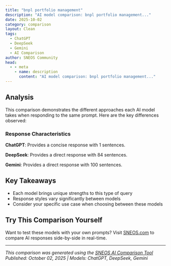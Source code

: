 ```yaml
---
title: "bnpl portfolio management"
description: "AI model comparison: bnpl portfolio management..."
date: 2025-10-02
category: comparison
layout: Clean
tags:
  - ChatGPT
  - DeepSeek
  - Gemini
  - AI Comparison
author: SNEOS Community
head:
  - - meta
    - name: description
      content: "AI model comparison: bnpl portfolio management..."
---
```


<ChatComparison
  title="bnpl portfolio management"
  prompt="bnpl portfolio management"
  :responses='{"ChatGPT": "Buy Now, Pay Later (BNPL) portfolio management refers to the strategies and systems that financial institutions or companies utilize to effectively manage their BNPL offerings. This involves overseeing the lending and repayment processes while ensuring a balance between risk, profitability, and customer satisfaction. Below are some key aspects of BNPL portfolio management:\n\n### 1. **Risk Assessment and Underwriting**\n - **Credit Risk Evaluation:** Develop models to evaluate the creditworthiness of customers, including their spending habits and payment history.\n - **Dynamic Risk Scoring:** Use real-time data and machine learning algorithms to adjust risk assessments proactively as customer profiles change.\n\n### 2. **Customer Segmentation**\n - **Targeting and Personalization:** Segment customers based on demographics, purchasing behavior, and payment history to tailor marketing and product offerings effectively.\n - **Behavioral Insights:** Analyze customer interactions with the BNPL service to identify trends and preferences.\n\n### 3. **Pricing Strategies**\n - **Fees Structure:** Determine appropriate fees to charge customers for late payments or for the finance charges applied to installment plans.\n - **Discounts and Offers:** Provide incentives for early payment or for using BNPL with specific retailers.\n\n### 4. **Monitoring Portfolio Performance**\n - **Default Rates Monitoring:** Regularly track the percentage of defaults in the BNPL portfolio to assess overall credit health.\n - **Collection Strategies:** Implement effective collections processes for overdue accounts, while maintaining a customer-friendly approach.\n\n### 5. **Regulatory Compliance**\n - **Understanding Regulations:** Stay informed about consumer finance laws and regulations governing BNPL services across different jurisdictions.\n - **Transparent Communication:** Ensure customers are aware of the terms and conditions, including interest rates, fees, and consequences of late payment.\n\n### 6. **Customer Retention Strategies**\n - **Customer Support:** Provide easy access to customer service for inquiries regarding BNPL transactions, payments, and disputes.\n - **Loyalty Programs:** Develop loyalty programs to reward repeat customers and encourage the continued use of BNPL services.\n\n### 7. **Data Analytics**\n - **Performance Metrics:** Use key performance indicators (KPIs) to analyze the success of the BNPL offerings, such as average order value financed, repayment rates, and customer acquisition costs.\n - **Predictive Analytics:** Employ predictive analytics to forecast future trends and customer behavior, helping to inform decision-making.\n\n### 8. **Partnerships and Merchant Relationships**\n - **Retail Collaborations:** Build partnerships with retailers to expand the BNPL offering, ensuring a smooth integration process at point-of-sale systems.\n - **Merchant Discounts:** Offer promotional rates to merchants who encourage the use of BNPL at their stores.\n\n### 9. **Technology Integration**\n - **User-Friendly Platforms:** Ensure that the BNPL application process is streamlined and user-friendly for customers.\n - **API Integrations:** Use APIs to facilitate real-time exchanges of data between merchants, customers, and the BNPL provider.\n\n### 10. **Feedback and Improvement**\n - **Customer Feedback Loops:** Regularly solicit customer feedback to improve the BNPL user experience and identify areas needing adjustment.\n - **Continuous Improvement:** Stay agile and ready to adapt the BNPL offerings based on market conditions, regulatory changes, and customer preferences.\n\nEffective BNPL portfolio management can lead to a competitive advantage in the financial services market, provide scalable growth opportunities, and enhance customer loyalty.", "DeepSeek": "Of course. **BNPL Portfolio Management** is the sophisticated process of monitoring, analyzing, and optimizing a portfolio of \u0022Buy Now, Pay Later\u0022 loans to maximize profitability and minimize risk. It\u0027s the engine room that moves BNPL from a simple checkout feature to a viable financial services business.\n\nHere\u2019s a comprehensive breakdown of BNPL portfolio management, covering its key components, strategies, and challenges.\n\n---\n\n### 1. Core Objectives of BNPL Portfolio Management\n\nThe primary goals are similar to traditional credit portfolio management but with a BNPL twist:\n\n* **Profitability:** Generate revenue through merchant fees, consumer fees (late fees, interest on longer-term plans), and other services.\n* **Risk Management:** Control credit losses (charge-offs) by accurately assessing and pricing risk.\n* **Portfolio Growth:** Strategically expand the portfolio by acquiring new merchants and credit-worthy consumers.\n* **Capital Efficiency:** Manage the capital required to fund the loans, often through securitization or credit facilities.\n* **Customer Lifetime Value (CLV):** Encourage repeat usage and loyalty among high-quality borrowers.\n\n---\n\n### 2. Key Components \u0026 Lifecycle\n\nA BNPL portfolio is managed across its entire lifecycle:\n\n| Stage | Key Activities | Portfolio Management Focus |\n| :--- | :--- | :--- |\n| **1. Origination \u0026 Underwriting** | - Instant credit decisioning at checkout.\u003Cbr\u003E- Use of alternative data, bank connections, and soft credit checks. | **Risk-Based Pricing:** Assigning credit limits and terms based on perceived risk. The goal is to approve as many good customers as possible while filtering out likely defaulters. |\n| **2. Account Management \u0026 Servicing** | - Sending payment reminders (email, SMS, app).\u003Cbr\u003E- Processing payments.\u003Cbr\u003E- Managing customer service queries. | **Customer Engagement \u0026 Retention:** Ensuring a smooth payment experience to foster repeat usage. Proactive communication reduces involuntary churn and late payments. |\n| **3. Collections \u0026 Recovery** | - Managing accounts that become delinquent (e.g., 30, 60, 90 days late).\u003Cbr\u003E- Using internal teams or third-party agencies. | **Loss Mitigation:** Segmenting delinquent accounts by size and likelihood of repayment. Applying different strategies (gentle reminders, payment plans, write-offs) to maximize recovery and minimize costs. |\n| **4. Reporting \u0026 Analytics** | - Continuous monitoring of Key Performance Indicators (KPIs).\u003Cbr\u003E- Building models to predict future performance. | **Performance Insight:** Understanding the health of the portfolio to inform strategy, report to investors, and price risk for new merchant partnerships. |\n\n---\n\n### 3. Critical KPIs and Metrics\n\nPortfolio managers live and breathe these metrics:\n\n#### **Credit Risk \u0026 Loss KPIs:**\n* **Charge-Off Rate / Net Credit Loss Rate:** The percentage of the total loan portfolio value that is written off as a loss. This is the ultimate measure of credit risk.\n* **Delinquency Rate (30\u002B, 60\u002B, 90\u002B DPD):** The percentage of loans that are 30, 60, or 90 days past due (DPD). A leading indicator of future charge-offs.\n* **Approval Rate:** The percentage of applicants approved. A dropping approval rate might indicate a tightening of underwriting criteria due to economic concerns.\n\n#### **Profitability \u0026 Revenue KPIs:**\n* **Gross Merchandise Volume (GMV):** The total value of all goods purchased through the BNPL service. A top-line growth metric.\n* **Take Rate:** The total revenue (from both merchants and consumers) as a percentage of GMV.\n* **Average Revenue Per User (ARPU):** The average revenue generated per active customer.\n\n#### **Portfolio Health \u0026 Customer Behavior KPIs:**\n* **Repeat Customer Rate:** The percentage of customers who use the service more than once. Crucial for CLV.\n* **Customer Lifetime Value (CLV):** The total predicted net profit from a customer over the entire relationship.\n* **Loss-to-Revenue Ratio:** Compares net credit losses to total revenue. A high ratio indicates the business model may be unsustainable.\n\n---\n\n### 4. Advanced Strategies in Portfolio Management\n\n#### **A. Risk-Based Pricing \u0026 Tiering**\nNot all customers are equal. Sophisticated providers create customer tiers:\n* **Prime Tier:** High credit limits, access to longer-term installment plans (possibly with interest). Low risk.\n* **Near-Prime Tier:** Standard credit limits, standard 4-payment plans. Moderate risk.\n* **Subprime Tier:** Lower credit limits, may require a hard credit pull or down payment. Higher risk, often offset by higher merchant fees.\n\n#### **B. Portfolio Segmentation \u0026 Monitoring**\nThe portfolio is not managed as a single blob. It\u0027s broken down into segments (\u0022vintages\u0022) for precise analysis:\n* **By Origination Date (Vintage Analysis):** Tracking how a cohort of loans originated in a specific month performs over time. This helps isolate the impact of economic cycles and changes in underwriting rules.\n* **By Product Type:** 0% interest 4-payment plans are managed differently than long-term installment loans with interest.\n* **By Merchant Vertical:** Risk profiles differ significantly between electronics (high average order value, potential for resale fraud) and fashion (lower value, higher impulse buys).\n\n#### **C. Capital Management \u0026 Funding**\nBNPL providers don\u0027t just use their own cash. They use:\n* **Warehouse Facilities:** Lines of credit from banks to fund loans.\n* **Securitization:** Bundling thousands of BNPL loans into a security and selling it to institutional investors. This frees up capital to originate new loans. The cost of this capital is a critical factor in profitability.\n\n#### **D. Provision for Losses**\nThey must set aside capital (provisions) for expected future losses, following accounting standards like IFRS 9 (Expected Credit Loss model). This involves complex modeling to predict losses on loans that are still current.\n\n---\n\n### 5. Major Challenges\n\n* **Economic Sensitivity:** BNPL borrowers are often younger and have thinner credit files, making them more vulnerable to economic downturns (inflation, unemployment). A recession can cause charge-off rates to spike.\n* **Regulatory Scrutiny:** Governments worldwide are examining BNPL with an eye toward consumer protection. Regulation could force changes in late fee structures, credit reporting, and underwriting rigor, impacting profitability and risk models.\n* **Data \u0026 Modeling Risk:** Reliance on alternative data for underwriting is innovative but less proven over a full economic cycle than traditional FICO scores. Models can become outdated quickly.\n* **Competition \u0026 Merchant Pressure:** Intense competition can squeeze the \u0022take rate\u0022 (revenue) as providers lower fees to win merchant business.\n* **Fraud Management:** Balancing a frictionless checkout with robust fraud detection is a constant battle, especially for high-value items.\n\n### Conclusion\n\nBNPL portfolio management is a dynamic and data-intensive discipline that sits at the intersection of **consumer finance, technology, and data science**. Success depends on building superior underwriting models, actively managing customer relationships, and having a deep, segmented understanding of the portfolio\u0027s performance to navigate the inherent risks and capitalize on the growth opportunities.", "Gemini": "BNPL (Buy Now, Pay Later) portfolio management involves the processes and strategies used by BNPL providers to manage their loan portfolios. This includes assessing risk, managing credit, and ensuring profitability. Here\u0027s a breakdown of the key aspects:\n\n**I. Core Objectives:**\n\n* **Minimize Credit Risk:** Reducing the likelihood of borrowers defaulting on their BNPL loans.\n* **Optimize Loan Portfolio Performance:** Balancing growth with profitability.\n* **Compliance:** Adhering to relevant regulations and industry standards.\n* **Customer Satisfaction:** Balancing risk management with a positive customer experience.\n* **Operational Efficiency:** Streamlining processes for onboarding, underwriting, and collections.\n\n**II. Key Stages and Processes:**\n\n1. **Customer Acquisition \u0026 Onboarding:**\n\n * **Marketing \u0026 Outreach:** Attracting the right type of customer who is likely to repay on time. Avoiding over-promising or targeting vulnerable populations.\n * **Identity Verification:** Thoroughly verifying customer identities to prevent fraud.\n * **KYC/AML Compliance:** Following Know Your Customer (KYC) and Anti-Money Laundering (AML) regulations.\n\n2. **Credit Underwriting \u0026 Risk Assessment:**\n\n * **Data Collection:** Gathering information about the applicant\u0027s financial situation and creditworthiness. Sources can include:\n * **Credit Bureau Data:** Traditional credit scores and reports (Experian, Equifax, TransUnion).\n * **Alternative Data:** Bank account information, transaction history, employment records, social media activity (use cautiously), shopping history.\n * **Internal Data:** Data from previous interactions with the BNPL provider or affiliated merchants.\n * **Risk Scoring:** Developing a risk scoring model to predict the likelihood of default. Factors considered typically include:\n * Credit score (if available)\n * Debt-to-income ratio\n * Payment history\n * Employment stability\n * Spending habits\n * **Credit Limit Assignment:** Setting appropriate credit limits based on the borrower\u0027s assessed risk. Often lower than traditional credit cards.\n * **Decision Engine:** Automating the approval/denial process based on the risk score and pre-defined rules.\n * **Dynamic Underwriting:** Continually updating risk assessments based on borrower behavior (e.g., payment history) and external factors.\n * **Fraud Detection:** Implementing fraud detection mechanisms to identify and prevent fraudulent applications and transactions.\n\n3. **Portfolio Monitoring:**\n\n * **Performance Tracking:** Monitoring key portfolio metrics:\n * **Default Rate:** Percentage of loans that are not repaid.\n * **Delinquency Rate:** Percentage of loans that are past due.\n * **Charge-off Rate:** Percentage of loans that are deemed uncollectible.\n * **Average Loan Size:** The average amount borrowed per loan.\n * **Loan Volume:** The total amount of loans originated.\n * **Portfolio Yield:** The overall return on the loan portfolio.\n * **Customer Acquisition Cost (CAC):** The cost of acquiring a new BNPL customer.\n * **Lifetime Value (LTV) of Customer:** The projected revenue a customer will generate over their relationship with the BNPL provider.\n * **Early Warning Systems:** Identifying loans at risk of default based on changes in borrower behavior (e.g., missed payments, increased spending).\n * **Cohort Analysis:** Analyzing the performance of loans originated during specific periods (cohorts) to identify trends and patterns.\n * **Economic Indicators:** Monitoring macroeconomic conditions that could affect borrower repayment ability (e.g., unemployment rates, inflation).\n\n4. **Collections \u0026 Recovery:**\n\n * **Automated Reminders:** Sending automated payment reminders via email, SMS, and push notifications.\n * **Flexible Payment Options:** Offering flexible payment options to borrowers who are struggling to repay (e.g., payment plans, temporary hardship programs).\n * **Proactive Communication:** Reaching out to borrowers who are at risk of default to offer assistance and explore repayment options.\n * **Collections Strategies:** Implementing a tiered collections strategy, escalating efforts as loans become more delinquent (e.g., phone calls, letters, legal action).\n * **Debt Sales:** Selling defaulted loans to debt collection agencies.\n\n5. **Reporting \u0026 Analytics:**\n\n * **Regular Reporting:** Generating regular reports on portfolio performance for management and investors.\n * **Data Analysis:** Analyzing data to identify trends, patterns, and areas for improvement.\n * **Model Validation:** Validating the accuracy and effectiveness of risk scoring models.\n * **Scenario Analysis:** Simulating the impact of different economic scenarios on portfolio performance.\n * **Regulatory Reporting:** Complying with all relevant reporting requirements.\n\n**III. Technological Considerations:**\n\n* **Loan Origination Systems (LOS):** Automating the loan application and approval process.\n* **Credit Scoring Engines:** Integrating with credit bureaus and alternative data providers.\n* **Collection Management Systems:** Automating the collections process.\n* **Data Analytics Platforms:** Analyzing portfolio data to identify trends and improve performance.\n* **Customer Relationship Management (CRM) Systems:** Managing customer interactions and communications.\n* **Fraud Detection Systems:** Preventing fraudulent applications and transactions.\n\n**IV. Challenges and Considerations:**\n\n* **Rapid Growth:** Managing risk in a rapidly growing market.\n* **Regulatory Uncertainty:** The regulatory landscape for BNPL is still evolving.\n* **Competition:** Increasing competition from established lenders and new entrants.\n* **Economic Downturn:** The potential impact of an economic downturn on borrower repayment ability.\n* **Transparency:** Ensuring transparency in loan terms and fees.\n* **Debt Accumulation:** Addressing concerns about consumers accumulating excessive debt through BNPL.\n* **Data Privacy:** Protecting borrower data and complying with privacy regulations.\n* **Model Bias:** Ensuring that risk scoring models are fair and do not discriminate against certain groups.\n\n**V. Key Performance Indicators (KPIs):**\n\n* **Loan Origination Volume:** Track the number and value of new loans issued.\n* **Approval Rate:** The percentage of loan applications approved.\n* **Average Loan Size:** The average amount borrowed per loan.\n* **Delinquency Rate:** Percentage of loans that are past due (e.g., 30, 60, 90 days).\n* **Default Rate:** Percentage of loans that are not repaid.\n* **Charge-off Rate:** Percentage of loans that are deemed uncollectible.\n* **Recovery Rate:** Percentage of charged-off loans that are recovered.\n* **Customer Acquisition Cost (CAC):** How much it costs to acquire a new customer.\n* **Customer Lifetime Value (LTV):** Projected revenue from a customer over their lifetime.\n* **Net Interest Margin (NIM):** The difference between interest income and interest expense.\n* **Cost of Risk:** The percentage of loan originations that are charged off.\n* **Customer Satisfaction (CSAT) \u0026 Net Promoter Score (NPS):** Measure customer satisfaction and loyalty.\n* **Regulatory Compliance Rate:** Measure adherence to rules and regulations.\n\n**VI. Future Trends:**\n\n* **Increased Regulation:** Expect more scrutiny from regulators, potentially leading to stricter underwriting requirements and consumer protection measures.\n* **Integration with Open Banking:** Using open banking data to improve credit risk assessment.\n* **Personalized Pricing:** Offering personalized pricing based on individual risk profiles.\n* **Embedded BNPL:** Integrating BNPL into more e-commerce platforms and point-of-sale systems.\n* **BNPL as a Service:** Providing BNPL technology and services to other businesses.\n* **Focus on Financial Literacy:** Educating consumers about the risks and benefits of BNPL.\n\nBy effectively managing their loan portfolios, BNPL providers can minimize risk, optimize profitability, and ensure the long-term sustainability of their business. The success of a BNPL provider hinges on robust underwriting, diligent monitoring, and proactive collections strategies.\n"}' 
  published-date="10:55"
/>

## Analysis

This comparison demonstrates the different approaches each AI model takes when responding to the same prompt. Here are the key differences observed:

### Response Characteristics

**ChatGPT**: Provides a concise response with 1 sentences. 

**DeepSeek**: Provides a direct response with 84 sentences. 

**Gemini**: Provides a direct response with 100 sentences. 

## Key Takeaways

- Each model brings unique strengths to this type of query
- Response styles vary significantly between models
- Consider your specific use case when choosing between these models

## Try This Comparison Yourself

Want to test these models with your own prompts? Visit [SNEOS.com](https://sneos.com) to compare AI responses side-by-side in real-time.

---

*This comparison was generated using the [SNEOS AI Comparison Tool](https://sneos.com)*
*Published: October 02, 2025 | Models: ChatGPT, DeepSeek, Gemini*
